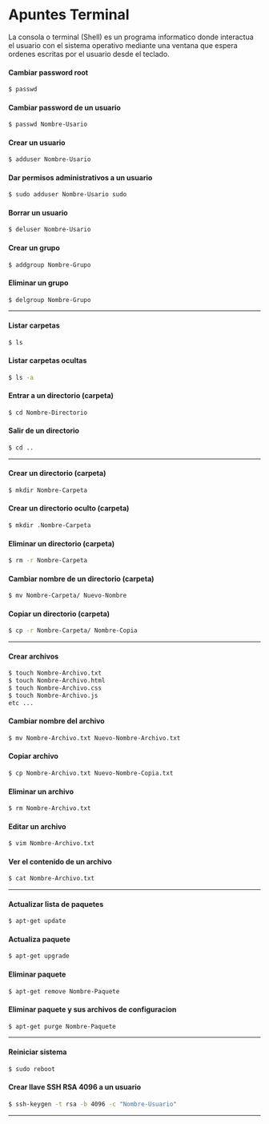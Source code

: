 # Apuntes Terminal

La consola o terminal (Shell) es un programa informatico donde interactua el usuario con el sistema operativo mediante una ventana que espera ordenes escritas por el usuario desde el teclado.

#### Cambiar password root
```sh
$ passwd
```
#### Cambiar password de un usuario
```sh
$ passwd Nombre-Usario
```
#### Crear un usuario
```sh
$ adduser Nombre-Usario
```
#### Dar permisos administrativos a un usuario
```sh
$ sudo adduser Nombre-Usario sudo
```
#### Borrar un usuario
```sh
$ deluser Nombre-Usario
```
#### Crear un grupo
```sh
$ addgroup Nombre-Grupo
```
#### Eliminar un grupo
```sh
$ delgroup Nombre-Grupo
```
----
#### Listar carpetas
```sh
$ ls
```
#### Listar carpetas ocultas
```sh
$ ls -a
```
#### Entrar a un directorio (carpeta)
```sh
$ cd Nombre-Directorio
```
#### Salir de un directorio
```sh
$ cd ..
```
---
#### Crear un directorio (carpeta)
```sh
$ mkdir Nombre-Carpeta
```
#### Crear un directorio oculto (carpeta)
```sh
$ mkdir .Nombre-Carpeta
```
#### Eliminar un directorio (carpeta)
```sh
$ rm -r Nombre-Carpeta
```

#### Cambiar nombre de un directorio (carpeta)
```sh
$ mv Nombre-Carpeta/ Nuevo-Nombre 
```
#### Copiar un directorio (carpeta)
```sh
$ cp -r Nombre-Carpeta/ Nombre-Copia 
```

---

#### Crear archivos
```sh
$ touch Nombre-Archivo.txt 
$ touch Nombre-Archivo.html
$ touch Nombre-Archivo.css
$ touch Nombre-Archivo.js  
etc ... 
```

#### Cambiar nombre del archivo
```sh
$ mv Nombre-Archivo.txt Nuevo-Nombre-Archivo.txt
```
#### Copiar archivo
```sh
$ cp Nombre-Archivo.txt Nuevo-Nombre-Copia.txt
```
#### Eliminar un archivo
```sh
$ rm Nombre-Archivo.txt 
```
#### Editar un archivo
```sh
$ vim Nombre-Archivo.txt 
```
#### Ver el contenido de un archivo
```sh
$ cat Nombre-Archivo.txt 
```
---
#### Actualizar lista de paquetes
```sh
$ apt-get update
```
#### Actualiza paquete
```sh
$ apt-get upgrade 
```
#### Eliminar paquete
```sh
$ apt-get remove Nombre-Paquete
```
#### Eliminar paquete y sus archivos de configuracion
```sh
$ apt-get purge Nombre-Paquete
```

---

#### Reiniciar sistema
```sh
$ sudo reboot
```

#### Crear llave SSH RSA 4096 a un usuario
```sh
$ ssh-keygen -t rsa -b 4096 -c "Nombre-Usuario"
```

--- 

















